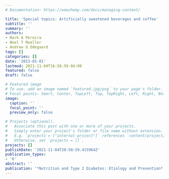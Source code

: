 ```yaml
---
# Documentation: https://wowchemy.com/docs/managing-content/

title: 'Special topics: Artificially sweetened beverages and coffee'
subtitle: ''
summary: ''
authors:
- Mark A Pereira
- Noel T Mueller
- Andrew O Odegaard
tags: []
categories: []
date: '2013-01-01'
lastmod: 2021-11-04T16:58:59-04:00
featured: false
draft: false

# Featured image
# To use, add an image named `featured.jpg/png` to your page's folder.
# Focal points: Smart, Center, TopLeft, Top, TopRight, Left, Right, BottomLeft, Bottom, BottomRight.
image:
  caption: ''
  focal_point: ''
  preview_only: false

# Projects (optional).
#   Associate this post with one or more of your projects.
#   Simply enter your project's folder or file name without extension.
#   E.g. `projects = ["internal-project"]` references `content/project/deep-learning/index.md`.
#   Otherwise, set `projects = []`.
projects: []
publishDate: '2021-11-04T20:58:59.415964Z'
publication_types:
- '6'
abstract: ''
publication: '*Nutrition and Type 2 Diabetes: Etiology and Prevention*'
---
```

